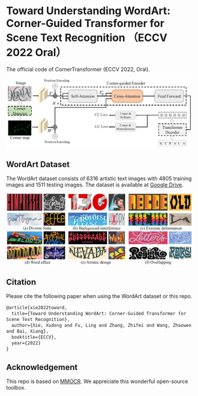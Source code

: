 # Toward Understanding WordArt: Corner-Guided Transformer for Scene Text Recognition （ECCV 2022 Oral）
The official code of CornerTransformer (ECCV 2022, Oral).
<div align="center">
  <img src="resources/architecture.jpg"/>
</div>

## WordArt Dataset
The WordArt dataset consists of 6316 artistic text images with 4805 training images and 1511 testing images.  The dataset is available at [Google Drive](https://drive.google.com/file/d/1SanxRwTxd2q7UrQxlbC3BmP3nhFXwZ3g/view?usp=sharing).
<div align="center">
  <img src="resources/dataset.jpg"/>
</div>

## Citation
Please cite the following paper when using the WordArt dataset or this repo.
```
@article{xie2022toward,
  title={Toward Understanding WordArt: Corner-Guided Transformer for Scene Text Recognition},
  author={Xie, Xudong and Fu, Ling and Zhang, Zhifei and Wang, Zhaowen and Bai, Xiang},
  booktitle={ECCV},
  year={2022}
}
```

## Acknowledgement
This repo is based on [MMOCR](https://github.com/open-mmlab/mmocr). We appreciate this wonderful open-source toolbox.
